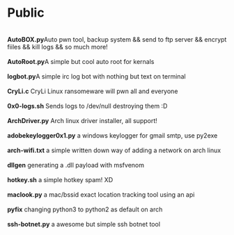 # Public
<br><strong>AutoBOX.py</strong>Auto pwn tool, backup system && send to ftp server && encrypt fiiles && kill logs && so much more!</br>
<br><strong>AutoRoot.py</strong>A simple but cool auto root for kernals</br>
<br><strong>logbot.py</strong>A simple irc log bot with nothing but text on terminal</br>
<br><strong>CryLi.c</strong> CryLi Linux ransomeware will pwn all and everyone</br>
<br><strong>0x0-logs.sh</strong> Sends logs to /dev/null destroying them :D</br>
<br><strong>ArchDriver.py</strong> Arch linux driver installer, all support!</br>
<br><strong>adobekeylogger0x1.py</strong> a windows keylogger for gmail smtp, use py2exe</br>
<br><strong>arch-wifi.txt</strong> a simple written down way of adding a network on arch linux</br>
<br><strong>dllgen</strong> generating a .dll payload with msfvenom</br>
<br><strong>hotkey.sh</strong> a simple hotkey spam! XD</br>
<br><strong>maclook.py</strong> a mac/bssid exact location tracking tool using an api</br>
<br><strong>pyfix</strong> changing python3 to python2 as default on arch</br>
<br><strong>ssh-botnet.py</strong> a awesome but simple ssh botnet tool</br>


